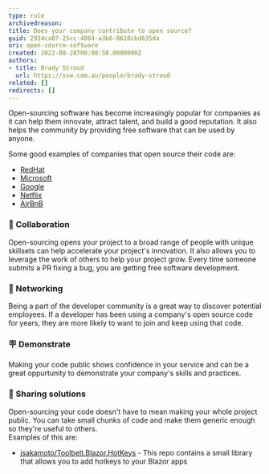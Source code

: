 ```yaml
---
type: rule
archivedreason: 
title: Does your company contribute to open source?
guid: 2934ca87-25cc-4084-a3b6-8610cbd635da
uri: open-source-software
created: 2022-08-28T00:08:58.0000000Z
authors:
- title: Brady Stroud
  url: https://ssw.com.au/people/brady-stroud
related: []
redirects: []
---
```


Open-sourcing software has become increasingly popular for companies as it can help them innovate, attract talent, and build a good reputation. It also helps the community by providing free software that can be used by anyone.

<!--endintro-->

<!-- TODO: Embed video -->

Some good examples of companies that open source their code are:
- [RedHat](https://redhatofficial.github.io/)
- [Microsoft](https://opensource.microsoft.com/)
- [Google](https://opensource.google/)
- [Netflix](https://netflix.github.io/)
- [AirBnB](https://airbnb.io/projects/)

### 🧱 Collaboration
Open-sourcing opens your project to a broad range of people with unique skillsets can help accelerate your project's innovation. It also allows you to leverage the work of others to help your project grow.
Every time someone submits a PR fixing a bug, you are getting free software development.

### 🔗 Networking
Being a part of the developer community is a great way to discover potential employees. If a developer has been using a company's open source code for years, they are more likely to want to join and keep using that code.

### 🪧 Demonstrate 
Making your code public shows confidence in your service and can be a great oppurtunity to demonstrate your company's skills and practices. 

### 🤝 Sharing solutions
Open-sourcing your code doesn't have to mean making your whole project public. You can take small chunks of code and make them generic enough so they're useful to others.  
Examples of this are:
- [jsakamoto/Toolbelt.Blazor.HotKeys](https://github.com/jsakamoto/Toolbelt.Blazor.HotKeys) - This repo contains a small library that allows you to add hotkeys to your Blazor apps